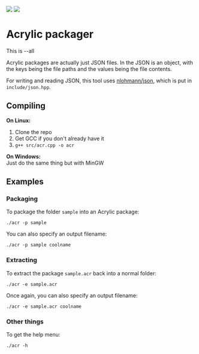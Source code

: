 
![](https://img.shields.io/badge/stable-0.1.0-f65) ![](https://img.shields.io/github/license/acrylic-os/packager)

# Acrylic packager

This is --all

Acrylic packages are actually just JSON files. In the JSON is an object, with the keys being the file paths and the values being the file contents.

For writing and reading JSON, this tool uses [nlohmann/json](https://github.com/nlohmann/json), which is put in `include/json.hpp`.

## Compiling

**On Linux:**
1. Clone the repo
2. Get GCC if you don't already have it
3. `g++ src/acr.cpp -o acr`

**On Windows:**\
Just do the same thing but with MinGW

## Examples

### Packaging

To package the folder `sample` into an Acrylic package:
```
./acr -p sample
```

You can also specify an output filename:
```
./acr -p sample coolname
```

### Extracting

To extract the package `sample.acr` back into a normal folder:
```
./acr -e sample.acr
```

Once again, you can also specify an output filename:
```
./acr -e sample.acr coolname
```

### Other things

To get the help menu:
```
./acr -h
```


